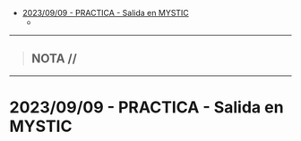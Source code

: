- [2023/09/09 - PRACTICA - Salida en MYSTIC](#20230909---practica---salida-en-mystic)
  - [](#)


-----------------
> NOTA //  
> - 
--------------------
# 2023/09/09 - PRACTICA - Salida en MYSTIC 



## 
